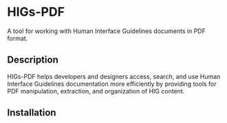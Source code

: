 # HIGs-PDF

A tool for working with Human Interface Guidelines documents in PDF format.

## Description

HIGs-PDF helps developers and designers access, search, and use Human Interface Guidelines documentation more efficiently by providing tools for PDF manipulation, extraction, and organization of HIG content.

## Installation

